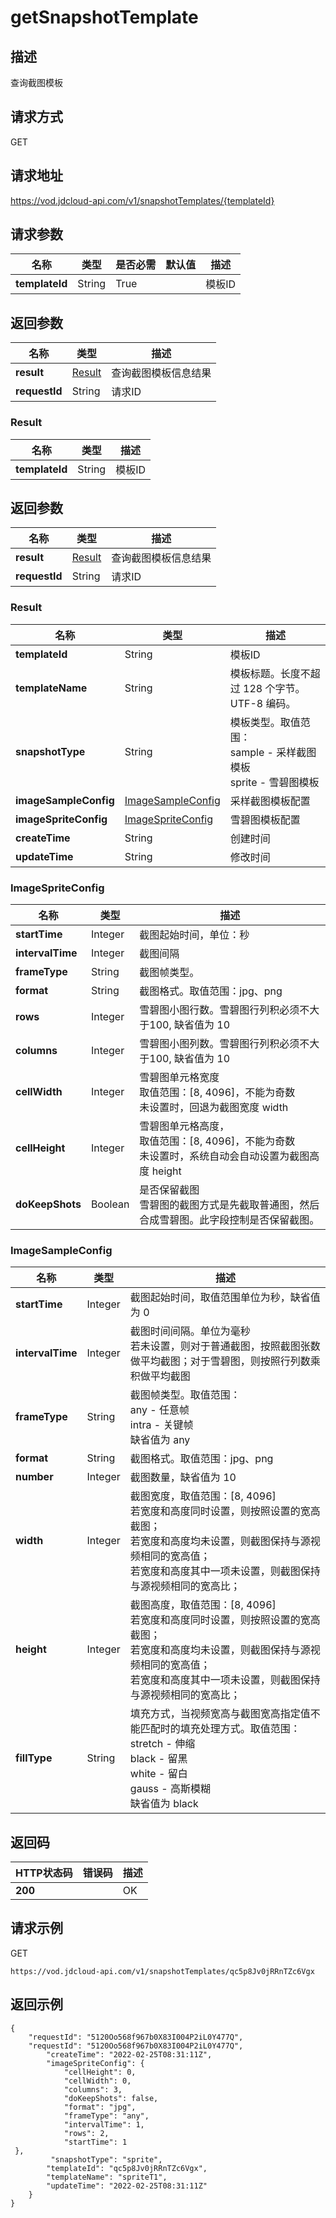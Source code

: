 # getSnapshotTemplate


## 描述
查询截图模板

## 请求方式
GET

## 请求地址
https://vod.jdcloud-api.com/v1/snapshotTemplates/{templateId}


## 请求参数
|名称|类型|是否必需|默认值|描述|
|---|---|---|---|---|
|**templateId**|String|True| |模板ID|


## 返回参数
|名称|类型|描述|
|---|---|---|
|**result**|[Result](getsnapshottemplate#result)|查询截图模板信息结果|
|**requestId**|String|请求ID|

### <div id="result">Result</div>
|名称|类型|描述|
|---|---|---|
|**templateId**|String|模板ID|



## 返回参数
|名称|类型|描述|
|---|---|---|
|**result**|[Result](getsnapshottemplate#result)|查询截图模板信息结果|
|**requestId**|String|请求ID|

### <div id="result">Result</div>
|名称|类型|描述|
|---|---|---|
|**templateId**|String|模板ID|
|**templateName**|String|模板标题。长度不超过 128 个字节。UTF-8 编码。|
|**snapshotType**|String|模板类型。取值范围：<br>  sample - 采样截图模板<br>  sprite - 雪碧图模板<br>|
|**imageSampleConfig**|[ImageSampleConfig](getsnapshottemplate#imagesampleconfig)|采样截图模板配置|
|**imageSpriteConfig**|[ImageSpriteConfig](getsnapshottemplate#imagespriteconfig)|雪碧图模板配置|
|**createTime**|String|创建时间|
|**updateTime**|String|修改时间|
### <div id="imagespriteconfig">ImageSpriteConfig</div>
|名称|类型|描述|
|---|---|---|
|**startTime**|Integer|截图起始时间，单位：秒|
|**intervalTime**|Integer|截图间隔|
|**frameType**|String|截图帧类型。|
|**format**|String|截图格式。取值范围：jpg、png|
|**rows**|Integer|雪碧图小图行数。雪碧图行列积必须不大于100, 缺省值为 10<br>|
|**columns**|Integer|雪碧图小图列数。雪碧图行列积必须不大于100, 缺省值为 10<br>|
|**cellWidth**|Integer|雪碧图单元格宽度<br>取值范围：[8, 4096]，不能为奇数<br>未设置时，回退为截图宽度 width<br>|
|**cellHeight**|Integer|雪碧图单元格高度，<br>取值范围：[8, 4096]，不能为奇数<br>未设置时，系统自动会自动设置为截图高度 height<br>|
|**doKeepShots**|Boolean|是否保留截图<br>雪碧图的截图方式是先截取普通图，然后合成雪碧图。此字段控制是否保留截图。<br>|
### <div id="imagesampleconfig">ImageSampleConfig</div>
|名称|类型|描述|
|---|---|---|
|**startTime**|Integer|截图起始时间，取值范围单位为秒，缺省值为 0<br>|
|**intervalTime**|Integer|截图时间间隔。单位为毫秒<br>若未设置，则对于普通截图，按照截图张数做平均截图；对于雪碧图，则按照行列数乘积做平均截图<br>|
|**frameType**|String|截图帧类型。取值范围：<br>  any - 任意帧<br>  intra - 关键帧<br>缺省值为 any<br>|
|**format**|String|截图格式。取值范围：jpg、png|
|**number**|Integer|截图数量，缺省值为 10|
|**width**|Integer|截图宽度，取值范围：[8, 4096]<br>若宽度和高度同时设置，则按照设置的宽高截图；<br>若宽度和高度均未设置，则截图保持与源视频相同的宽高值；<br>若宽度和高度其中一项未设置，则截图保持与源视频相同的宽高比；<br>|
|**height**|Integer|截图高度，取值范围：[8, 4096]<br>若宽度和高度同时设置，则按照设置的宽高截图；<br>若宽度和高度均未设置，则截图保持与源视频相同的宽高值；<br>若宽度和高度其中一项未设置，则截图保持与源视频相同的宽高比；<br>|
|**fillType**|String|填充方式，当视频宽高与截图宽高指定值不能匹配时的填充处理方式。取值范围：<br>  stretch - 伸缩<br>  black - 留黑<br>  white - 留白<br>  gauss - 高斯模糊<br>缺省值为 black<br>|

## 返回码
|HTTP状态码|错误码|描述|
|---|---|---|
|**200**||OK|

## 请求示例
GET
```
https://vod.jdcloud-api.com/v1/snapshotTemplates/qc5p8Jv0jRRnTZc6Vgx

```

## 返回示例
```
{
    "requestId": "5120Oo568f967b0X83I004P2iL0Y477Q", 
    "requestId": "5120Oo568f967b0X83I004P2iL0Y477Q", 
        "createTime": "2022-02-25T08:31:11Z", 
        "imageSpriteConfig": {
            "cellHeight": 0, 
            "cellWidth": 0, 
            "columns": 3, 
            "doKeepShots": false, 
            "format": "jpg", 
            "frameType": "any", 
            "intervalTime": 1, 
            "rows": 2, 
            "startTime": 1
 }, 
         "snapshotType": "sprite", 
        "templateId": "qc5p8Jv0jRRnTZc6Vgx", 
        "templateName": "spriteT1", 
        "updateTime": "2022-02-25T08:31:11Z"
    }
}
```
